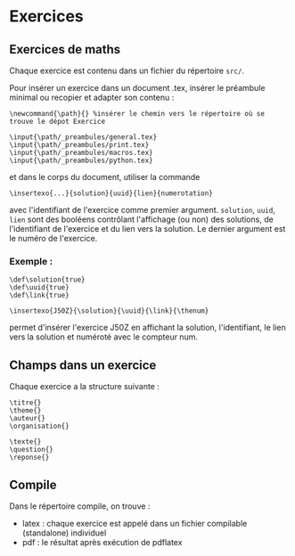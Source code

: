 # Exercices
## Exercices de maths
Chaque exercice est contenu dans un fichier du répertoire ```src/```.

Pour insérer un exercice dans un document .tex, insérer le préambule minimal ou recopier et adapter son contenu : 

```
\newcommand{\path}{} %insérer le chemin vers le répertoire où se trouve le dépot Exercice

\input{\path/_preambules/general.tex}
\input{\path/_preambules/print.tex}
\input{\path/_preambules/macros.tex}
\input{\path/_preambules/python.tex}
```

et dans le corps du document, utiliser la commande

```\insertexo{...}{solution}{uuid}{lien}{numerotation}```

avec l'identifiant de l'exercice comme premier argument. ```solution```, ```uuid```, ```lien``` sont des booléens contrôlant l'affichage (ou non) des solutions, de l'identifiant de l'exercice et du lien vers la solution. Le dernier argument est le numéro de l'exercice.

### Exemple : 
```
\def\solution{true}
\def\uuid{true}
\def\link{true}

\insertexo{J50Z}{\solution}{\uuid}{\link}{\thenum}
```
permet d'insérer l'exercice J50Z en affichant la solution, l'identifiant, le lien vers la solution et numéroté avec le compteur num.

## Champs dans un exercice
Chaque exercice a la structure suivante : 

```
\titre{}
\theme{}
\auteur{}
\organisation{}

\texte{}
\question{}
\reponse{}
```
## Compile
Dans le répertoire compile, on trouve :
- latex : chaque exercice est appelé dans un fichier compilable (standalone) individuel
- pdf : le résultat après exécution de pdflatex
